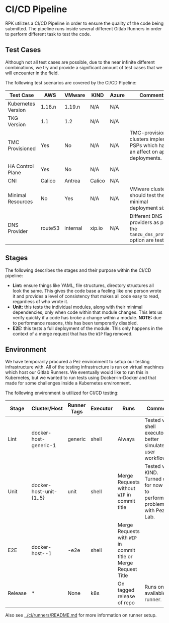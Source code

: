 # CI/CD Pipeline

RPK utilizes a CI/CD Pipeline in order to ensure the quality of the code being submitted.
The pipeline runs inside several different Gitlab Runners in order to perform different task to
test the code.

## Test Cases

Although not all test cases are possible, due to the near infinite different combinations, we try and
provide a significant amount of test cases that we will encounter in the field.

The following test scenarios are covered by the CI/CD Pipeline:

| Test Case          | AWS     | VMware   | KIND   | Azure | Comments                                                                         |
| ------------------ | ------- | -------- | ------ | ----- | -------------------------------------------------------------------------------- |
| Kubernetes Version | 1.18.n  | 1.19.n   | N/A    | N/A   |                                                                                  |
| TKG Version        | 1.1     | 1.2      | N/A    | N/A   |                                                                                  |
| TMC Provisioned    | Yes     | No       | N/A    | N/A   | TMC-provisioned clusters implement PSPs which have an affect on app deployments. |
| HA Control Plane   | Yes     | No       | N/A    | N/A   |                                                                                  |
| CNI                | Calico  | Antrea   | Calico | N/A   |                                                                                  |
| Minimal Resources  | No      | Yes      | N/A    | N/A   | VMware clusters should test the minimal deployment size.                         |
| DNS Provider       | route53 | internal | xip.io | N/A   | Different DNS providers as per the `tanzu_dns_provider` option are tested.       |

## Stages

The following describes the stages and their purpose within the CI/CD pipeline:

- **Lint:** ensure things like YAML, file structures, directory structures all look the same.  This gives the code base a feeling like one person wrote
it and provides a level of consistency that makes all code easy to read, regardless of who wrote it.
- **Unit:** this tests the individual modules, along with their minimal dependencies, only when code within that module changes.  This lets us verify
quickly if a code has broke a change within a module.  **NOTE:** due to performance reasons, this has been temporarily disabled.
- **E2E:** this tests a full deployment of the module.  This only happens in the context of a merge request that has the `WIP` flag removed.

## Environment

We have temporarily procured a Pez environment to setup our testing infrastructure with.  All of the testing infrastructure is
run on virtual machines which host our Gitlab Runners.  We eventually would like to run this in Kubernetes, but we wanted to run
tests using Docker-in-Docker and that made for some challenges inside a Kubernetes environment.

The following environment is utilized for CI/CD testing:

| Stage   | Cluster/Host             | Runner Tags    | Executor | Runs                                                             | Comments                                                                        |
| ------- | ------------------------ | -------------- | -------- | ---------------------------------------------------------------- | ------------------------------------------------------------------------------- |
| Lint    | docker-host-generic-1    | generic        | shell    | Always                                                           | Tested with shell executor to better simulate user workflow.                    |
| Unit    | docker-host-unit-{1..5}  | unit           | shell    | Merge Requests without `WIP` in commit title                     | Tested with KIND.  Turned off for now due to performance problems with Pez Lab. |
| E2E     | docker-host-<PROVIDER>-1 | <PROVIDER>-e2e | shell    | Merge Requests with `WIP` in commit title or Merge Request Title |                                                                                 |
| Release | *                        | None           | k8s      | On tagged release of repo                                        | Runs on any available runner.                                                   |

Also see [../ci/runners/README.md](../ci/runners/README.md) for more information on runner setup.
